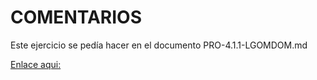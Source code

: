 # COMENTARIOS

Este ejercicio se pedía hacer en el documento PRO-4.1.1-LGOMDOM.md

[Enlace aqui:](https://github.com/Luismi0202/TaskManager-LGOMDOM/blob/4.4.1-LGOMDOM/PRO-4.4.1-LGOMDOM.md)
